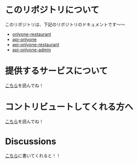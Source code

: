 # このリポジトリについて

このリポジトリは、下記のリポジトリのドキュメントです〜〜

- [onlyone-restaurant](https://github.com/koya1616/onlyone-restaurant)
- [api-onlyone](https://github.com/koya1616/api-onlyone)
- [api-onlyone-restaurant](https://github.com/koya1616/api-onlyone-restaurant)
- [api-onlyone-admin](https://github.com/koya1616/api-onlyone-admin)

# 提供するサービスについて
[こちら](https://github.com/koya1616/onlyone-restaurant-docs/wiki/%E3%82%B5%E3%83%BC%E3%83%93%E3%82%B9%E3%81%AB%E3%81%A4%E3%81%84%E3%81%A6)を読んでね！

# コントリビュートしてくれる方へ
[こちら](https://github.com/koya1616/onlyone-restaurant-docs/wiki/%E3%83%AB%E3%83%BC%E3%83%AB%EF%BC%81%EF%BC%81%EF%BC%81%EF%BC%81)を読んでね！

# Discussions
[こちら](https://github.com/koya1616/onlyone-restaurant-docs/discussions)に書いてくれると！！

